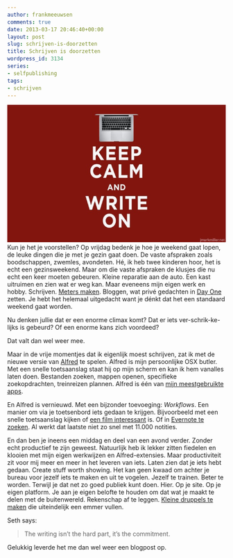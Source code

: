 ```yaml
---
author: frankmeeuwsen
comments: true
date: 2013-03-17 20:46:40+00:00
layout: post
slug: schrijven-is-doorzetten
title: Schrijven is doorzetten
wordpress_id: 3134
series:
- selfpublishing
tags:
- schrijven
---
```


![Keep calm and write on](../images/uploadimages/writeon-e1363553118753.jpg)Kun je het je voorstellen? Op vrijdag bedenk je hoe je weekend gaat lopen, de leuke dingen die je met je gezin gaat doen. De vaste afspraken zoals boodschappen, zwemles, avondeten. Hé, ik heb twee kinderen hoor, het is echt een gezinsweekend. Maar om die vaste afspraken de klusjes die nu echt een keer moeten gebeuren. Kleine reparatie aan de auto. Een kast uitruimen en zien wat er weg kan. Maar eveneens mijn eigen werk en hobby. Schrijven. [Meters maken](/meters-maken/). Bloggen, wat privé gedachten in [Day One](http://dayoneapp.com/) zetten. Je hebt het helemaal uitgedacht want je dénkt dat het een standaard weekend gaat worden.

Nu denken jullie dat er een enorme climax komt? Dat er iets ver-schrik-ke-lijks is gebeurd? Of een enorme kans zich voordeed?

Dat valt dan wel weer mee.

Maar in de vrije momentjes dat ik eigenlijk moest schrijven, zat ik met de nieuwe versie van [Alfred](http://www.alfredapp.com/) te spelen. Alfred is mijn persoonlijke OSX butler. Met een snelle toetsaanslag staat hij op mijn scherm en kan ik hem vanalles laten doen. Bestanden zoeken, mappen openen, specifieke zoekopdrachten, treinreizen plannen. Alfred is één van [mijn meestgebruikte apps](http://lifehacking.nl/mac/de-7-applicaties-van-productiviteit-op-een-mac/).

En Alfred is vernieuwd. Met een bijzonder toevoeging: _Workflows_. Een manier om via je toetsenbord iets gedaan te krijgen. Bijvoorbeeld met een snelle toetsaanslag kijken of [een film interessant](http://blog.alfredapp.com/2013/03/14/alfred-v2-is-here/) is. Of in [Evernote te zoeken](http://www.thoughtasylum.com/blog/2013/1/15/evernote-search-an-alfred-20-workflow-for-searching-evernote.html). Al werkt dat laatste niet zo snel met 11.000 notities.

En dan ben je ineens een middag en deel van een avond verder. Zonder echt productief te zijn geweest. Natuurlijk heb ik lekker zitten fiedelen en klooien met mijn eigen werkwijzen en Alfred-extensies. Maar productiviteit zit voor mij meer en meer in het leveren van iets. Laten zien dat je iets hebt gedaan. Create stuff worth showing. Het kan geen kwaad om achter je bureau voor jezelf iets te maken en uit te vogelen. Jezelf te trainen. Beter te worden.
Terwijl je dat net zo goed publiek kunt doen. Hier. Op je site. Op je eigen platform. Je aan je eigen belofte te houden om dat wat je maakt te delen met de buitenwereld. Rekenschap af te leggen. [Kleine druppels te maken](http://sethgodin.typepad.com/seths_blog/2012/12/writers-block-and-the-drip.html) die uiteindelijk een emmer vullen.

Seth says:


<blockquote>The writing isn’t the hard part, it’s the commitment.</blockquote>


Gelukkig leverde het me dan wel weer een blogpost op.
